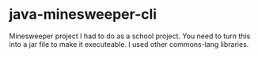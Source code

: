 # java-minesweeper-cli
Minesweeper project I had to do as a school project.
You need to turn this into a jar file to make it executeable. 
I used other commons-lang libraries.
